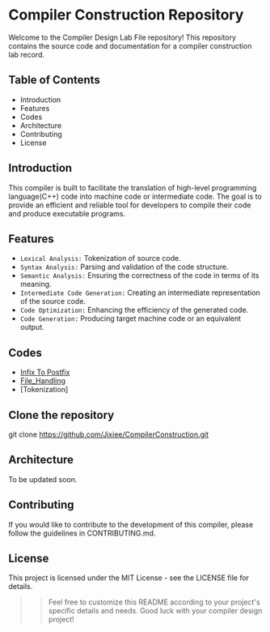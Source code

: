 # Compiler Construction Repository 
Welcome to the Compiler Design Lab File repository! This repository contains the source code and documentation for a compiler construction lab record.

## Table of Contents
- Introduction
- Features
- Codes
- Architecture
- Contributing
- License

## Introduction
This compiler is built to facilitate the translation of high-level programming language(C++) code into machine code or intermediate code. The goal is to provide an efficient and reliable tool for developers to compile their code and produce executable programs.

## Features
- `Lexical Analysis:` Tokenization of source code.
- `Syntax Analysis:` Parsing and validation of the code structure.
- `Semantic Analysis:` Ensuring the correctness of the code in terms of its meaning.
- `Intermediate Code Generation:` Creating an intermediate representation of the source code.
- `Code Optimization:` Enhancing the efficiency of the generated code.
- `Code Generation:` Producing target machine code or an equivalent output.

## Codes
- [Infix To Postfix](Codes/Infix_To_Postfix.cpp)
- [File_Handling](Codes/File_Handling.cpp)
- [Tokenization]

## Clone the repository
git clone https://github.com/Jixiee/CompilerConstruction.git

## Architecture
To be updated soon.

## Contributing
If you would like to contribute to the development of this compiler, please follow the guidelines in CONTRIBUTING.md.

## License
This project is licensed under the MIT License - see the LICENSE file for details.

>> Feel free to customize this README according to your project's specific details and needs. Good luck with your compiler design project!
